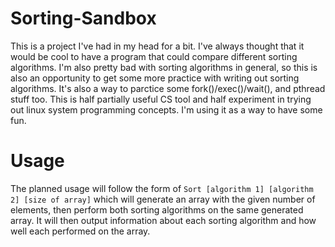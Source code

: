 # Sorting-Sandbox

This is a project I've had in my head for a bit.  I've always thought that it would be cool to have a program that could compare different sorting algorithms.  I'm 
also pretty bad with sorting algorithms in general, so this is also an opportunity to get some more practice with writing out sorting algorithms.  It's also a way
to parctice some fork()/exec()/wait(), and pthread stuff too.  This is half partially useful CS tool and half experiment in trying out linux system programming 
concepts. I'm using it as a way to have some fun.

# Usage

The planned usage will follow the form of `Sort [algorithm 1] [algorithm 2] [size of array]` which will generate an array with the given number of elements, then
perform both sorting algorithms on the same generated array.  It will then output information about each sorting algorithm and how well each performed on the array.
